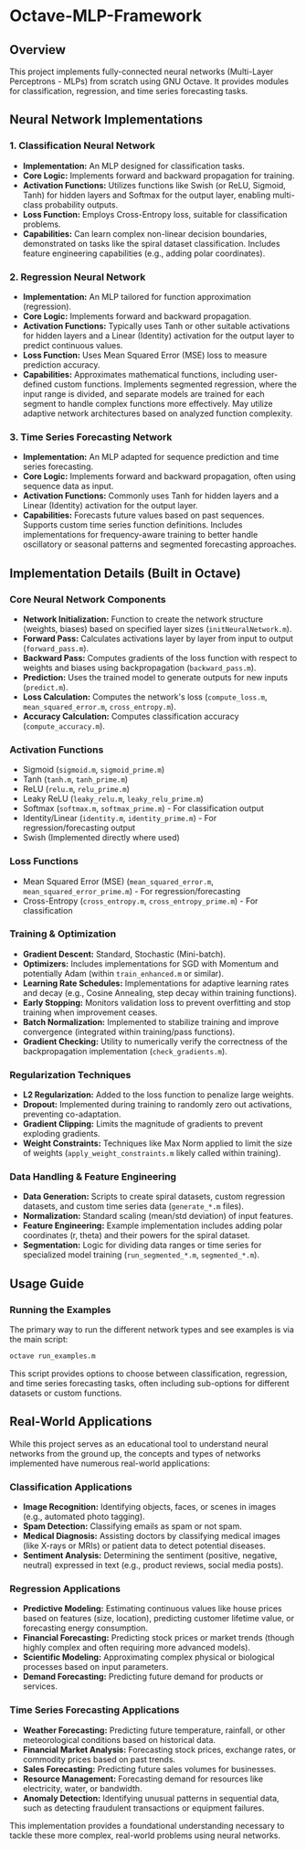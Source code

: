 # Octave-MLP-Framework  

## Overview
This project implements fully-connected neural networks (Multi-Layer Perceptrons - MLPs) from scratch using GNU Octave. It provides modules for classification, regression, and time series forecasting tasks.

## Neural Network Implementations

### 1. Classification Neural Network
*   **Implementation:** An MLP designed for classification tasks.
*   **Core Logic:** Implements forward and backward propagation for training.
*   **Activation Functions:** Utilizes functions like Swish (or ReLU, Sigmoid, Tanh) for hidden layers and Softmax for the output layer, enabling multi-class probability outputs.
*   **Loss Function:** Employs Cross-Entropy loss, suitable for classification problems.
*   **Capabilities:** Can learn complex non-linear decision boundaries, demonstrated on tasks like the spiral dataset classification. Includes feature engineering capabilities (e.g., adding polar coordinates).

### 2. Regression Neural Network
*   **Implementation:** An MLP tailored for function approximation (regression).
*   **Core Logic:** Implements forward and backward propagation.
*   **Activation Functions:** Typically uses Tanh or other suitable activations for hidden layers and a Linear (Identity) activation for the output layer to predict continuous values.
*   **Loss Function:** Uses Mean Squared Error (MSE) loss to measure prediction accuracy.
*   **Capabilities:** Approximates mathematical functions, including user-defined custom functions. Implements segmented regression, where the input range is divided, and separate models are trained for each segment to handle complex functions more effectively. May utilize adaptive network architectures based on analyzed function complexity.

### 3. Time Series Forecasting Network
*   **Implementation:** An MLP adapted for sequence prediction and time series forecasting.
*   **Core Logic:** Implements forward and backward propagation, often using sequence data as input.
*   **Activation Functions:** Commonly uses Tanh for hidden layers and a Linear (Identity) activation for the output layer.
*   **Capabilities:** Forecasts future values based on past sequences. Supports custom time series function definitions. Includes implementations for frequency-aware training to better handle oscillatory or seasonal patterns and segmented forecasting approaches.

## Implementation Details (Built in Octave)

### Core Neural Network Components
*   **Network Initialization:** Function to create the network structure (weights, biases) based on specified layer sizes (`initNeuralNetwork.m`).
*   **Forward Pass:** Calculates activations layer by layer from input to output (`forward_pass.m`).
*   **Backward Pass:** Computes gradients of the loss function with respect to weights and biases using backpropagation (`backward_pass.m`).
*   **Prediction:** Uses the trained model to generate outputs for new inputs (`predict.m`).
*   **Loss Calculation:** Computes the network's loss (`compute_loss.m`, `mean_squared_error.m`, `cross_entropy.m`).
*   **Accuracy Calculation:** Computes classification accuracy (`compute_accuracy.m`).

### Activation Functions
*   Sigmoid (`sigmoid.m`, `sigmoid_prime.m`)
*   Tanh (`tanh.m`, `tanh_prime.m`)
*   ReLU (`relu.m`, `relu_prime.m`)
*   Leaky ReLU (`leaky_relu.m`, `leaky_relu_prime.m`)
*   Softmax (`softmax.m`, `softmax_prime.m`) - For classification output
*   Identity/Linear (`identity.m`, `identity_prime.m`) - For regression/forecasting output
*   Swish (Implemented directly where used)

### Loss Functions
*   Mean Squared Error (MSE) (`mean_squared_error.m`, `mean_squared_error_prime.m`) - For regression/forecasting
*   Cross-Entropy (`cross_entropy.m`, `cross_entropy_prime.m`) - For classification

### Training & Optimization
*   **Gradient Descent:** Standard, Stochastic (Mini-batch).
*   **Optimizers:** Includes implementations for SGD with Momentum and potentially Adam (within `train_enhanced.m` or similar).
*   **Learning Rate Schedules:** Implementations for adaptive learning rates and decay (e.g., Cosine Annealing, step decay within training functions).
*   **Early Stopping:** Monitors validation loss to prevent overfitting and stop training when improvement ceases.
*   **Batch Normalization:** Implemented to stabilize training and improve convergence (integrated within training/pass functions).
*   **Gradient Checking:** Utility to numerically verify the correctness of the backpropagation implementation (`check_gradients.m`).

### Regularization Techniques
*   **L2 Regularization:** Added to the loss function to penalize large weights.
*   **Dropout:** Implemented during training to randomly zero out activations, preventing co-adaptation.
*   **Gradient Clipping:** Limits the magnitude of gradients to prevent exploding gradients.
*   **Weight Constraints:** Techniques like Max Norm applied to limit the size of weights (`apply_weight_constraints.m` likely called within training).

### Data Handling & Feature Engineering
*   **Data Generation:** Scripts to create spiral datasets, custom regression datasets, and custom time series data (`generate_*.m` files).
*   **Normalization:** Standard scaling (mean/std deviation) of input features.
*   **Feature Engineering:** Example implementation includes adding polar coordinates (r, theta) and their powers for the spiral dataset.
*   **Segmentation:** Logic for dividing data ranges or time series for specialized model training (`run_segmented_*.m`, `segmented_*.m`).

## Usage Guide

### Running the Examples
The primary way to run the different network types and see examples is via the main script:
```octave
octave run_examples.m
```
This script provides options to choose between classification, regression, and time series forecasting tasks, often including sub-options for different datasets or custom functions.

## Real-World Applications

While this project serves as an educational tool to understand neural networks from the ground up, the concepts and types of networks implemented have numerous real-world applications:

### Classification Applications
*   **Image Recognition:** Identifying objects, faces, or scenes in images (e.g., automated photo tagging).
*   **Spam Detection:** Classifying emails as spam or not spam.
*   **Medical Diagnosis:** Assisting doctors by classifying medical images (like X-rays or MRIs) or patient data to detect potential diseases.
*   **Sentiment Analysis:** Determining the sentiment (positive, negative, neutral) expressed in text (e.g., product reviews, social media posts).

### Regression Applications
*   **Predictive Modeling:** Estimating continuous values like house prices based on features (size, location), predicting customer lifetime value, or forecasting energy consumption.
*   **Financial Forecasting:** Predicting stock prices or market trends (though highly complex and often requiring more advanced models).
*   **Scientific Modeling:** Approximating complex physical or biological processes based on input parameters.
*   **Demand Forecasting:** Predicting future demand for products or services.

### Time Series Forecasting Applications
*   **Weather Forecasting:** Predicting future temperature, rainfall, or other meteorological conditions based on historical data.
*   **Financial Market Analysis:** Forecasting stock prices, exchange rates, or commodity prices based on past trends.
*   **Sales Forecasting:** Predicting future sales volumes for businesses.
*   **Resource Management:** Forecasting demand for resources like electricity, water, or bandwidth.
*   **Anomaly Detection:** Identifying unusual patterns in sequential data, such as detecting fraudulent transactions or equipment failures.

This implementation provides a foundational understanding necessary to tackle these more complex, real-world problems using neural networks.